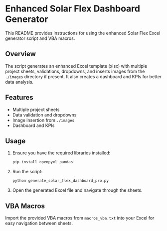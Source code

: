 # Enhanced Solar Flex Dashboard Generator

This README provides instructions for using the enhanced Solar Flex Excel generator script and VBA macros.

## Overview
The script generates an enhanced Excel template (xlsx) with multiple project sheets, validations, dropdowns, and inserts images from the `./images` directory if present. It also creates a dashboard and KPIs for better data analysis.

## Features
- Multiple project sheets
- Data validation and dropdowns
- Image insertion from `./images`
- Dashboard and KPIs

## Usage
1. Ensure you have the required libraries installed:
   ```bash
   pip install openpyxl pandas
   ```
2. Run the script:
   ```bash
   python generate_solar_flex_dashboard_pro.py
   ```
3. Open the generated Excel file and navigate through the sheets.

## VBA Macros
Import the provided VBA macros from `macros_vba.txt` into your Excel for easy navigation between sheets.